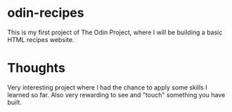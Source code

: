 # odin-recipes
This is my first project of The Odin Project, where I will be building a basic HTML recipes website.
# Thoughts 
Very interesting project where I had the chance to apply some skills I learned so far. Also very rewarding to see and "touch" something you have built.